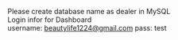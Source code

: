 Please create database name as dealer in MySQL<br>
Login infor for Dashboard <br>
      username: beautylife1224@gmail.com
      pass: test
